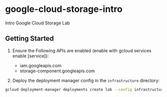 # google-cloud-storage-intro

Intro Google Cloud Storage Lab

## Getting Started

1. Ensure the Following APIs are enabled (enable with gcloud services enable [service]):

    - iam.googleapis.com
    - storage-component.googleapis.com

1. Deploy the deployment manager config in the `infrastructure` directory:

```sh
gcloud deployment-manager deployments create lab --config infrastructure/deployment.yaml
```
